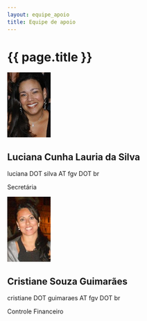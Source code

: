 ```yaml
--- 
layout: equipe_apoio 
title: Equipe de apoio 
---
```

<h1 class="headline1"> {{ page.title }} </h1>		
<div>
	<div class="person">
		<img src="/images/luciana.silva.jpg" class="equipe-apoio">
			<div class="person_info">		
			<h2>
				Luciana Cunha Lauria da Silva
			</h2>
			<p>
				luciana DOT silva AT fgv DOT br
			</p>
			<p>
				Secretária
			</p>
		</div>
	</div>
	<div class="person">
		<img src="/images/cristiane.guimaraes.jpg" class="equipe-apoio">
			<div class="person_info">
			<h2>
				Cristiane Souza Guimarães
			</h2>
			<p>
				cristiane DOT guimaraes AT fgv DOT br
			</p>
			<p>
				Controle Financeiro
			</p>
		</div>
	</div>
</div>

